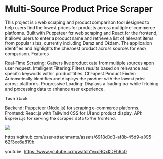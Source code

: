 <h1>Multi-Source Product Price Scraper</h1>

This project is a web scraping and product comparison tool designed to help users find the lowest prices for products across multiple e-commerce platforms. Built with Puppeteer for web scraping and React for the frontend, it allows users to enter a product name and retrieve a list of relevant items from popular sites, currently including Daraz and Okdam. The application identifies and highlights the cheapest product across sources for easy comparison.
Features
<p>
    Real-Time Scraping: Gathers live product data from multiple sources upon user request.
    Intelligent Filtering: Filters results based on relevance and specific keywords within product titles.
    Cheapest Product Finder: Automatically identifies and displays the product with the lowest price across platforms.
    Progressive Loading: Displays a loading bar while fetching and processing data to enhance user experience.
</p>
Tech Stack
<p>
    Backend: Puppeteer (Node.js) for scraping e-commerce platforms.
    Frontend: React.js with Tailwind CSS for UI and product display.
    API: Express.js for serving the scraped data to the frontend.
    </p>
<img src="https://github.com/user-attachments/assets/af520dd6-c295-48e7-af30-436c13301958"/>


https://github.com/user-attachments/assets/6918d3d3-af8b-45d9-a095-62f3ee6a819b

youtube: https://www.youtube.com/watch?v=cRQxKDFh6c0
